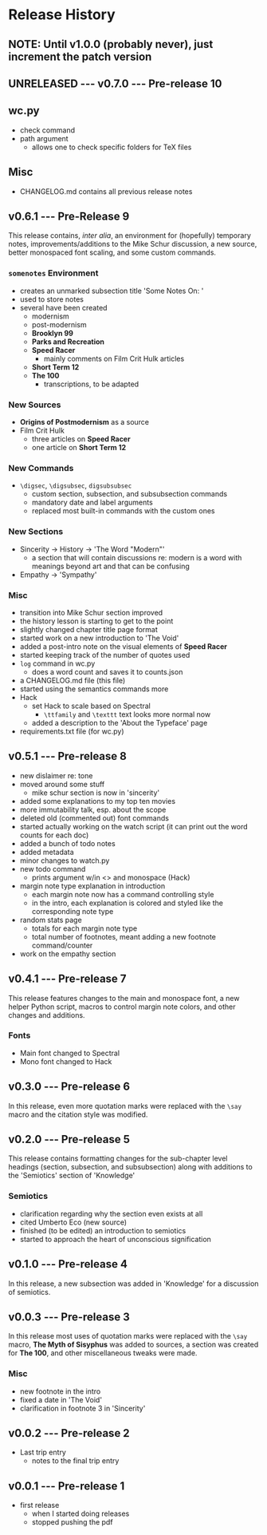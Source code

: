 # Release History

## NOTE: Until v1.0.0 (probably never), just increment the patch version 

## UNRELEASED --- v0.7.0 --- Pre-release 10

## wc.py
- check command
- path argument
    + allows one to check specific folders for TeX files

## Misc
- CHANGELOG.md contains all previous release notes

## v0.6.1 --- Pre-Release 9

This release contains, _inter alia_, an environment for (hopefully) temporary notes, improvements/additions to the Mike Schur discussion, a new source, better monospaced font scaling, and some custom commands.

### `somenotes` Environment
- creates an unmarked subsection title 'Some Notes On: <arg>'
- used to store notes
- several have been created
    + modernism
    + post-modernism
    + __Brooklyn 99__
    + __Parks and Recreation__
    + __Speed Racer__
        * mainly comments on Film Crit Hulk articles
    + __Short Term 12__
    + __The 100__  
        * transcriptions, to be adapted

### New Sources
- __Origins of Postmodernism__ as a source
- Film Crit Hulk
    + three articles on __Speed Racer__
    + one article on __Short Term 12__

### New Commands
- `\digsec`, `\digsubsec`, `digsubsubsec`
    + custom section, subsection, and subsubsection commands
    + mandatory date and label arguments
    + replaced most built-in commands with the custom ones

### New Sections
- Sincerity -> History -> 'The Word "Modern"'
    + a section that will contain discussions re: modern is a word with meanings beyond art and that can be confusing
- Empathy -> 'Sympathy'

### Misc
- transition into Mike Schur section improved
- the history lesson is starting to get to the point
- slightly changed chapter title page format
- started work on a new introduction to 'The Void'
- added a post-intro note on the visual elements of __Speed Racer__
- started keeping track of the number of quotes used
- `log` command in wc.py
    + does a word count and saves it to counts.json
- a CHANGELOG.md file (this file)
- started using the semantics commands more
- Hack
    + set Hack to scale based on Spectral
        * `\ttfamily` and `\texttt` text looks more normal now
    + added a description to the 'About the Typeface' page
- requirements.txt file (for wc.py)

## v0.5.1 --- Pre-release 8

- new dislaimer re: tone
- moved around some stuff
    + mike schur section is now in 'sincerity'
- added some explanations to my top ten movies
- more immutability talk, esp. about the scope
- deleted old (commented out) font commands
- started actually working on the watch script (it can print out the word counts for each doc)
- added a bunch of todo notes
- added metadata
- minor changes to watch.py
- new todo command
    + prints argument w/in <> and monospace (Hack)
- margin note type explanation in introduction
    + each margin note now has a command controlling style
    + in the intro, each explanation is colored and styled like the corresponding note type
- random stats page
    + totals for each margin note type
    + total number of footnotes, meant adding a new footnote command/counter
- work on the empathy section

## v0.4.1 --- Pre-release 7

This release features changes to the main and monospace font, a new helper Python script, macros to control margin note colors, and other changes and additions.

### Fonts
- Main font changed to Spectral
- Mono font changed to Hack

## v0.3.0 --- Pre-release 6

In this release, even more quotation marks were replaced with the `\say` macro and the citation style was modified.

## v0.2.0 --- Pre-release 5

This release contains formatting changes for the sub-chapter level headings (section, subsection, and subsubsection) along with additions to the 'Semiotics' section of 'Knowledge'

### Semiotics
- clarification regarding why the section even exists at all
- cited Umberto Eco (new source)
- finished (to be edited) an introduction to semiotics
- started to approach the heart of unconscious signification

## v0.1.0 --- Pre-release 4

In this release, a new subsection was added in 'Knowledge' for a discussion of semiotics.

## v0.0.3 --- Pre-release 3

In this release most uses of quotation marks were replaced with the `\say` macro, __The Myth of Sisyphus__ was added to sources, a section was created for __The 100__, and other miscellaneous tweaks were made.

### Misc
- new footnote in the intro
- fixed a date in 'The Void'
- clarification in footnote 3 in 'Sincerity'

## v0.0.2 --- Pre-release 2

- Last trip entry
    + notes to the final trip entry

## v0.0.1 --- Pre-release 1

- first release
    + when I started doing releases
    + stopped pushing the pdf

